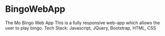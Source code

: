 # BingoWebApp
The Mo Bingo Web App
This is a fully responsive web-app which allows the user to play bingo.
Tech Stack:
  Javascript, JQuery, Bootstrap, HTML, CSS
